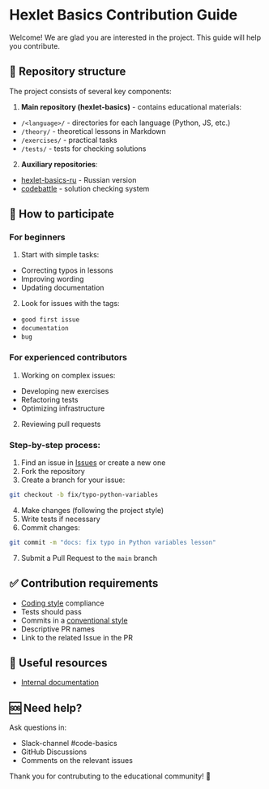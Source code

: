 # Hexlet Basics Contribution Guide

Welcome! We are glad you are interested in the project. This guide will help you contribute.

## 🧩 Repository structure

The project consists of several key components:
1. **Main repository (hexlet-basics)** - contains educational materials:
- `/<language>/` - directories for each language (Python, JS, etc.)
- `/theory/` - theoretical lessons in Markdown
- `/exercises/` - practical tasks
- `/tests/` - tests for checking solutions
2. **Auxiliary repositories**:
- [hexlet-basics-ru](https://github.com/hexlet-basics/hexlet-basics-ru) - Russian version
- [codebattle](https://github.com/hexlet-codebattle) - solution checking system

## 🚀 How to participate

### For beginners
1. Start with simple tasks:
- Correcting typos in lessons
- Improving wording
- Updating documentation
2. Look for issues with the tags:
- `good first issue`
- `documentation`
- `bug`

### For experienced contributors
1. Working on complex issues:
- Developing new exercises
- Refactoring tests
- Optimizing infrastructure
2. Reviewing pull requests

### Step-by-step process:
1. Find an issue in [Issues](https://github.com/hexlet-basics/hexlet-basics/issues) or create a new one
2. Fork the repository
3. Create a branch for your issue:
```bash
git checkout -b fix/typo-python-variables
```
4. Make changes (following the project style)
5. Write tests if necessary
6. Commit changes:
```bash
git commit -m "docs: fix typo in Python variables lesson"
```
7. Submit a Pull Request to the `main` branch

## ✅ Contribution requirements

- [Coding style](https://github.com/hexlet-basics/hexlet-basics/wiki/Style-Guide) compliance
- Tests should pass
- Commits in a [conventional style](https://www.conventionalcommits.org/ru/)
- Descriptive PR names
- Link to the related Issue in the PR

## 🔗 Useful resources

- [Internal documentation](AGENTS.md)

## 🆘 Need help?

Ask questions in:

- Slack-channel #code-basics
- GitHub Discussions
- Comments on the relevant issues

Thank you for contrubuting to the educational community! 🎉
